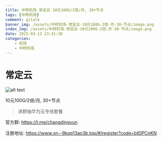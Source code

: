 ```yaml
---
title: 中转机场 常定云 10元100G/2倍/月, 30+节点
tags: [中转机场]
comment: gitalk
banner_img: /assets/中转机场-常定云-10元100G-2倍-月-30-节点/image.png
index_img: /assets/中转机场-常定云-10元100G-2倍-月-30-节点/image.png
date: 2025-03-12 23:31:38
categories: 
    - 机场
    - 中转机场
---
```

# 常定云 
![alt text](/assets/中转机场-常定云-10元100G-2倍-月-30-节点/image.png)
 
10元100G/2倍/月, 30+节点

> 进群抽华为云专线套餐

官方群: https://t.me/changdingyun

注册地址: https://www.xn--9kqq13ao3b.top/#/register?code=btDPCnKN